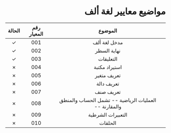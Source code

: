 <div dir="rtl">

# مواضيع معايير لغة ألف

|                        الموضوع                        | رقم المعيار | الحالة  |
|:-----------------------------------------------------:|:-----------:|:-------:|
|                     مدخل لغة ألف                      |     001     | &check; |
|                      نهاية السطر                      |     002     | &check; |
|                       التعليقات                       |     003     | &check; |
|                     استيراد مكتبة                     |     004     | &cross; |
|                      تعريف متغير                      |     005     | &cross; |
|                      تعريف دالة                       |     006     | &cross; |
|                       تعريف صنف                       |     007     | &cross; |
| العمليات الرياضية -- تشمل الحساب والمنطق والمقارنة -- |     008     | &cross; |
|                   التعبيرات الشرطية                   |     009     | &cross; |
|                        الحلقات                        |     010     | &cross; |

